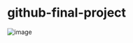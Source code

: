 # github-final-project
![image](https://github.com/lhgui/github-final-project/assets/157760470/ba0d6e3b-4737-496b-b182-21a63d36f659)
